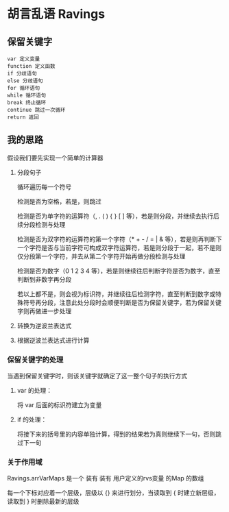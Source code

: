 # 胡言乱语 Ravings

## 保留关键字

    var 定义变量
    function 定义函数
    if 分歧语句
    else 分歧语句
    for 循环语句
    while 循环语句
    break 终止循环
    continue 跳过一次循环
    return 返回

## 我的思路

假设我们要先实现一个简单的计算器

1. 分段句子

    循环遍历每一个符号

    检测是否为空格，若是，则跳过

    检测是否为单字符的运算符（, . ( ) { } [ ] 等），若是则分段，并继续去执行后续分段检测与处理

    检测是否为双字符的运算符的第一个字符（* + - / = | & 等），若是则再判断下一个字符是否与当前字符可构成双字符运算符，若是则分段于一起，若不是则仅分段第一个字符，并去从第二个字符开始再做分段检测与处理

    检测是否为数字（0 1 2 3 4 等），若是则继续往后判断字符是否为数字，直至判断到非数字再分段

    若以上都不是，则会视为标识符，并继续往后检测字符，直至判断到数字或特殊符号再分段，注意此处分段时会顺便判断是否为保留关键字，若为保留关键字则再做进一步处理

2. 转换为逆波兰表达式

3. 根据逆波兰表达式进行计算

### 保留关键字的处理

当遇到保留关键字时，则该关键字就确定了这一整个句子的执行方式

1. var 的处理：

    将 var 后面的标识符建立为变量

2. if 的处理：

    将接下来的括号里的内容单独计算，得到的结果若为真则继续下一句，否则跳过下一句

### 关于作用域

Ravings.arrVarMaps 是一个 装有 装有 用户定义的rvs变量 的Map 的数组

每一个下标对应着一个层级，层级以 {} 来进行划分，当读取到 { 时建立新层级，读取到 } 时删除最新的层级
